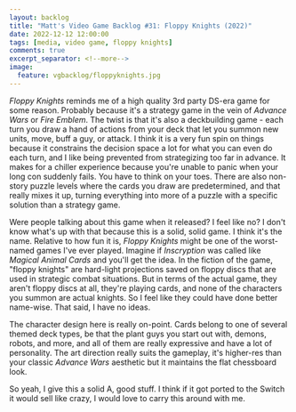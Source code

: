 ```yaml
---
layout: backlog
title: "Matt's Video Game Backlog #31: Floppy Knights (2022)"
date: 2022-12-12 12:00:00
tags: [media, video game, floppy knights]
comments: true
excerpt_separator: <!--more-->
image:
  feature: vgbacklog/floppyknights.jpg
---
```


_Floppy Knights_ reminds me of a high quality 3rd party DS-era game for some reason. Probably because it's a strategy game in the vein of _Advance Wars_ or _Fire Emblem_. The twist is that it's also a deckbuilding game - each turn you draw a hand of actions from your deck that let you summon new units, move, buff a guy, or attack. I think it is a very fun spin on things because it constrains the decision space a lot for what you can even do each turn, and I like being prevented from strategizing too far in advance. It makes for a chiller experience because you're unable to panic when your long con suddenly fails. You have to think on your toes. There are also non-story puzzle levels where the cards you draw are predetermined, and that really mixes it up, turning everything into more of a puzzle with a specific solution than a strategy game.

Were people talking about this game when it released? I feel like no? I don't know what's up with that because this is a solid, solid game. I think it's the name. Relative to how fun it is, _Floppy Knights_ might be one of the worst-named games I've ever played. Imagine if _Inscryption_ was called like _Magical Animal Cards_ and you'll get the idea. In the fiction of the game, "floppy knights" are hard-light projections saved on floppy discs that are used in strategic combat situations. But in terms of the actual game, they aren't floppy discs at all, they're playing cards, and none of the characters you summon are actual knights. So I feel like they could have done better name-wise. That said, I have no ideas.

The character design here is really on-point. Cards belong to one of several themed deck types, be that the plant guys you start out with, demons, robots, and more, and all of them are really expressive and have a lot of personality. The art direction really suits the gameplay, it's higher-res than your classic _Advance Wars_ aesthetic but it maintains the flat chessboard look.

So yeah, I give this a solid A, good stuff. I think if it got ported to the Switch it would sell like crazy, I would love to carry this around with me.
